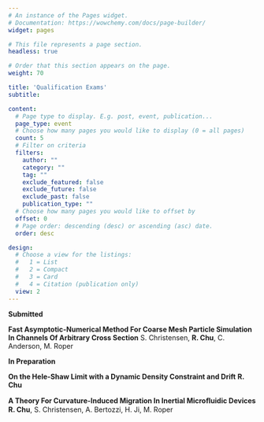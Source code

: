 ```yaml
---
# An instance of the Pages widget.
# Documentation: https://wowchemy.com/docs/page-builder/
widget: pages

# This file represents a page section.
headless: true

# Order that this section appears on the page.
weight: 70

title: 'Qualification Exams'
subtitle:

content:
  # Page type to display. E.g. post, event, publication...
  page_type: event
  # Choose how many pages you would like to display (0 = all pages)
  count: 5
  # Filter on criteria
  filters:
    author: ""
    category: ""
    tag: ""
    exclude_featured: false
    exclude_future: false
    exclude_past: false
    publication_type: ""
  # Choose how many pages you would like to offset by
  offset: 0
  # Page order: descending (desc) or ascending (asc) date.
  order: desc

design:
  # Choose a view for the listings:
  #   1 = List
  #   2 = Compact
  #   3 = Card
  #   4 = Citation (publication only)
  view: 2
---
```


**Submitted** 

**Fast Asymptotic-Numerical Method For Coarse Mesh Particle Simulation In Channels Of Arbitrary Cross Section** S. Christensen, **R. Chu**, C. Anderson, M. Roper

**In Preparation** 

**On the Hele-Shaw Limit with a Dynamic Density Constraint and Drift** **R. Chu**

**A Theory For Curvature-Induced Migration In Inertial Microﬂuidic Devices** **R. Chu**, S. Christensen, A. Bertozzi, H. Ji, M. Roper
